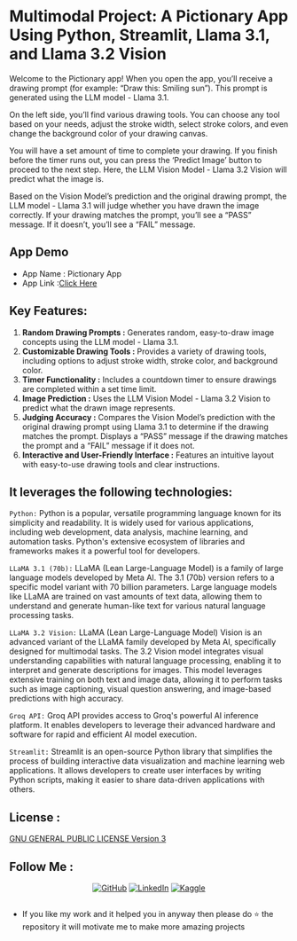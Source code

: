 # Multimodal Project: A Pictionary App Using Python, Streamlit, Llama 3.1, and Llama 3.2 Vision

Welcome to the Pictionary app! When you open the app, you’ll receive a drawing prompt (for example: “Draw this: Smiling sun”). This prompt is generated using the LLM model - Llama 3.1.

On the left side, you’ll find various drawing tools. You can choose any tool based on your needs, adjust the stroke width, select stroke colors, and even change the background color of your drawing canvas.

You will have a set amount of time to complete your drawing. If you finish before the timer runs out, you can press the ‘Predict Image’ button to proceed to the next step. Here, the LLM Vision Model - Llama 3.2 Vision will predict what the image is.

Based on the Vision Model’s prediction and the original drawing prompt, the LLM model - Llama 3.1 will judge whether you have drawn the image correctly. If your drawing matches the prompt, you’ll see a “PASS” message. If it doesn’t, you’ll see a “FAIL” message.

## App Demo
* App Name : Pictionary App
* App Link :[Click Here](https://chitchartbuddy.streamlit.app/)

## Key Features: 
1. **Random Drawing Prompts :** Generates random, easy-to-draw image concepts using the LLM model - Llama 3.1.
2. **Customizable Drawing Tools :** Provides a variety of drawing tools, including options to adjust stroke width, stroke color, and background color.
3. **Timer Functionality :** Includes a countdown timer to ensure drawings are completed within a set time limit.
4. **Image Prediction :** Uses the LLM Vision Model - Llama 3.2 Vision to predict what the drawn image represents.
5. **Judging Accuracy :** Compares the Vision Model’s prediction with the original drawing prompt using Llama 3.1 to determine if the drawing matches the prompt. Displays a “PASS” message if the drawing matches the prompt and a “FAIL” message if it does not.
6. **Interactive and User-Friendly Interface :** Features an intuitive layout with easy-to-use drawing tools and clear instructions.

## It leverages the following technologies:

`Python:` Python is a popular, versatile programming language known for its simplicity and readability. It is widely used for various applications, including web development, data analysis, machine learning, and automation tasks. Python's extensive ecosystem of libraries and frameworks makes it a powerful tool for developers.

`LLaMA 3.1 (70b):` LLaMA (Lean Large-Language Model) is a family of large language models developed by Meta AI. The 3.1 (70b) version refers to a specific model variant with 70 billion parameters. Large language models like LLaMA are trained on vast amounts of text data, allowing them to understand and generate human-like text for various natural language processing tasks.

`LLaMA 3.2 Vision:` LLaMA (Lean Large-Language Model) Vision is an advanced variant of the LLaMA family developed by Meta AI, specifically designed for multimodal tasks. The 3.2 Vision model integrates visual understanding capabilities with natural language processing, enabling it to interpret and generate descriptions for images. This model leverages extensive training on both text and image data, allowing it to perform tasks such as image captioning, visual question answering, and image-based predictions with high accuracy.

`Groq API:` Groq API provides access to Groq's powerful AI inference platform. It enables developers to leverage their advanced hardware and software for rapid and efficient AI model execution.

`Streamlit:` Streamlit is an open-source Python library that simplifies the process of building interactive data visualization and machine learning web applications. It allows developers to create user interfaces by writing Python scripts, making it easier to share data-driven applications with others.

## License :
[GNU GENERAL PUBLIC LICENSE Version 3](LICENSE)

## Follow Me :
<div align="center">
    <a href="https://github.com/AdritPal08" target="_blank"><img src="https://img.shields.io/badge/-GitHub-black?style=flat-square&logo=github&colorB=555" alt="GitHub"></a>
    <a href="https://www.linkedin.com/in/adritpal/" target="_blank"><img src="https://img.shields.io/badge/-LinkedIn-blue?style=flat-square&logo=linkedin&logoColor=white&colorB=0077B5" alt="LinkedIn"></a>
    <a href="https://www.kaggle.com/adritpal08/" target="_blank"><img src="https://img.shields.io/badge/-Kaggle-teal?style=flat-square&logo=kaggle&logoColor=white&link=https://www.kaggle.com/adritpal08/" alt="Kaggle"></a>
</div>


## 
- If you like my work and it helped you in anyway then please do ⭐ the repository it will motivate me to make more amazing projects
